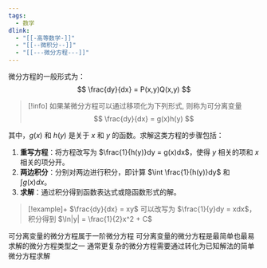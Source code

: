 ```yaml
---
tags:
  - 数学
dlink:
  - "[[-高等数学-]]"
  - "[[--微积分--]]"
  - "[[---微分方程---]]"
---
```

微分方程的一般形式为：
$$ \frac{dy}{dx} = P(x,y)Q(x,y) $$
>[!info]
> 如果某微分方程可以通过移项化为下列形式, 则称为可分离变量
> $$ \frac{dy}{dx} = g(x)h(y) $$

其中，$g(x)$ 和 $h(y)$ 是关于 $x$ 和 $y$ 的函数。求解这类方程的步骤包括：
1. **重写方程**：将方程改写为 $\frac{1}{h(y)}dy = g(x)dx$，使得 $y$ 相关的项和 $x$ 相关的项分开。
2. **两边积分**：分别对两边进行积分，即计算 $\int \frac{1}{h(y)}dy$ 和 $\int g(x)dx$。
3. **求解**：通过积分得到函数表达式或隐函数形式的解。

>[!example]+
$\frac{dy}{dx} = xy$ 可以改写为 $\frac{1}{y}dy = xdx$，积分得到 $\ln|y| = \frac{1}{2}x^2 + C$

可分离变量的微分方程属于一阶微分方程
可分离变量的微分方程是最简单也最易求解的微分方程类型之一
通常更复杂的微分方程需要通过转化为已知解法的简单微分方程求解